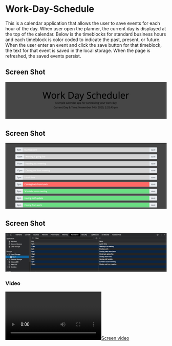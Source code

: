 # Work-Day-Schedule

This is a calendar application that allows the user to save events for each hour of the day. When user open the planner, the current day is displayed at the top of the calendar. Below is the timeblocks for standard business hours and each timeblock is color coded to indicate the past, present, or future. When the user enter an event and click the save button for that timeblock, the text for that event is saved in the local storage. When the page is refreshed, the saved events persist.

## Screen Shot
![Date & Time](./assets/work1.png)

## Screen Shot
![Workday planner](./assets/work2.png)

## Screen Shot
![Storage](./assets/storage.png)

### Video

[![Screen video](./Work-day.webM)](https://drive.google.com/file/d/1Kqdd_97pd8iQatkKJ0UXEGh9MevlzZ4W/view)

  
